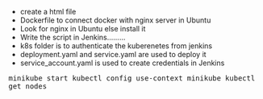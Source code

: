 - create a html file
- Dockerfile to connect docker with nginx server in Ubuntu
- Look for nginx in Ubuntu else install it
- Write the script in Jenkins.........
- k8s folder is to authenticate the kuberenetes from jenkins
- deployment.yaml and service.yaml are used to deploy it
- service_account.yaml is used to create credentials in Jenkins

<kbd>
minikube start
kubectl config use-context minikube
kubectl get nodes
</kbd>

